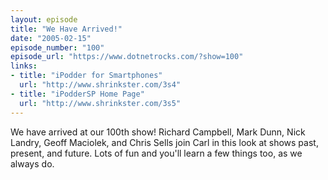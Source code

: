 ```yaml
---
layout: episode
title: "We Have Arrived!"
date: "2005-02-15"
episode_number: "100"
episode_url: "https://www.dotnetrocks.com/?show=100"
links:
- title: "iPodder for Smartphones"
  url: "http://www.shrinkster.com/3s4"
- title: "iPodderSP Home Page"
  url: "http://www.shrinkster.com/3s5"
---
```


We have arrived at our 100th show!  Richard Campbell, Mark Dunn, Nick Landry, Geoff Maciolek, and Chris Sells join Carl in this look at shows past, present, and future. Lots of fun and you'll learn a few things too, as we always do.
